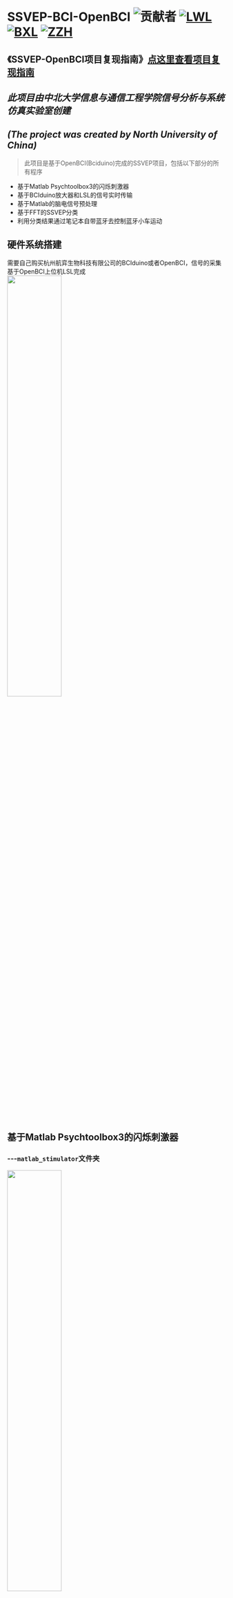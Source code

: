 # SSVEP-BCI-OpenBCI ![贡献者](https://img.shields.io/github/contributors/AI-Tianlong/SSVEP-BCI-OpenBCI?label=%E5%90%88%E4%BD%9C%E8%B4%A1%E7%8C%AE%E8%80%85)  [![LWL](https://img.shields.io/github/followers/lwlBCI?label=LWL&style=social)](https://github.com/lwlBCI) [![BXL](https://img.shields.io/github/followers/Bu0717?label=%E5%8D%9C%E5%8D%9A%E5%A3%AB&style=social)](https://github.com/Bu0717)  [![ZZH](https://img.shields.io/github/followers/HITzihao?label=ZZH&style=social)](https://github.com/HITzihao)

## 《SSVEP-OpenBCI项目复现指南》[点这里查看项目复现指南](https://github.com/AI-Tianlong/SSVEP-BCI-OpenBCI/edit/main/《SSVEP-OpenBCI项目复现指南》.md)

## ***此项目由中北大学信息与通信工程学院信号分析与系统仿真实验室创建***  
## ***(The project was created by North University of China)***
>此项目是基于OpenBCI(Bciduino)完成的SSVEP项目，包括以下部分的所有程序
* 基于Matlab Psychtoolbox3的闪烁刺激器
* 基于BCIduino放大器和LSL的信号实时传输 
* 基于Matlab的脑电信号预处理
* 基于FFT的SSVEP分类
* 利用分类结果通过笔记本自带蓝牙去控制蓝牙小车运动
## 硬件系统搭建
需要自己购买杭州航弈生物科技有限公司的BCIduino或者OpenBCI，信号的采集基于OpenBCI上位机LSL完成  
<img src="https://user-images.githubusercontent.com/50650583/149366828-08c202de-0f79-499a-be11-0f1ad2f552e0.png" width="50%"/>




## 基于Matlab Psychtoolbox3的闪烁刺激器
### ---`matlab_stimulator`文件夹
<img src="https://user-images.githubusercontent.com/50650583/149368480-8caf2b23-deaa-4d2d-9e05-e512cc4999f4.png" width="50%">



## 基于BCIduino放大器和LSL的信号实时传输
### ---`matlab_signal_processing`文件夹-->查看具体说明
![image](https://user-images.githubusercontent.com/50650583/149366997-4a9ed976-9df0-4e66-967d-bdf5d09014a8.png)

## 基于Matlab的脑电信号预处理
### ---`matlab_signal_processing`文件夹-->`offline_analysis`
<img src="https://user-images.githubusercontent.com/50650583/149368378-8ab0b548-8648-42c0-b7c5-b6587f54fd0f.png" width="100%">






## 基于FFT的SSVEP分类
### ---`matlab_signal_processing`文件夹-->`online_analysis`

## 利用分类结果去控制蓝牙小车运动
### ---`matlab_signal_processing`文件夹-->`online_analysis`
<img src='https://user-images.githubusercontent.com/50650583/150639266-47c4ba26-1e60-42e0-bb8a-ba16dde6c2df.png' width='70%'/>

此外，关于本项目的其它问题欢迎随时联系贡献者中的 lwlBCI😚


